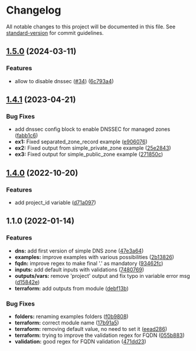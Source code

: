 # Changelog

All notable changes to this project will be documented in this file. See [standard-version](https://github.com/conventional-changelog/standard-version) for commit guidelines.

## [1.5.0](https://github.com/padok-team/terraform-google-dns/compare/v1.4.1...v1.5.0) (2024-03-11)


### Features

* allow to disable dnssec ([#34](https://github.com/padok-team/terraform-google-dns/issues/34)) ([6c793a4](https://github.com/padok-team/terraform-google-dns/commit/6c793a4e6f2a24e58724619278fc3e2f04b61ee1))

## [1.4.1](https://github.com/padok-team/terraform-google-dns/compare/v1.4.0...v1.4.1) (2023-04-21)


### Bug Fixes

* add dnssec config block to enable DNSSEC for managed zones ([fabb1c6](https://github.com/padok-team/terraform-google-dns/commit/fabb1c63410b33b506a1ebd299951b2b24357d14))
* **ex1:** Fixed separated_zone_record example ([e906076](https://github.com/padok-team/terraform-google-dns/commit/e9060764a3ca7e0a5ccc8d073d3f4fa7c5c1b841))
* **ex2:** Fixed output from simple_private_zone example ([25e2843](https://github.com/padok-team/terraform-google-dns/commit/25e284379290f2392d47c996c86ec3eb36f36f15))
* **ex3:** Fixed output for simple_public_zone example ([271850c](https://github.com/padok-team/terraform-google-dns/commit/271850c8ca9522bc0a40998c66f882cddb933cb3))

## [1.4.0](https://github.com/padok-team/terraform-google-dns/compare/v1.3.1...v1.4.0) (2022-10-20)


### Features

* add project_id variable ([d71a097](https://github.com/padok-team/terraform-google-dns/commit/d71a097ffc61b4ae4b0b93589975bbde397930eb))

## 1.1.0 (2022-01-14)


### Features

* **dns:** add first version of simple DNS zone ([47e3a64](https://github.com/padok-team/terraform-google-dns/commit/47e3a6452bb33ea855fd99ba08dfb1e51f7aa917))
* **examples:** improve examples with various possibilities ([2b13826](https://github.com/padok-team/terraform-google-dns/commit/2b138262d724451164971bb97cf3622072d84f4b))
* **fqdn:** improve regex to make final '.' as mandatory ([93462fc](https://github.com/padok-team/terraform-google-dns/commit/93462fca67c09ca31d69b0b24c85b92de7af8120))
* **inputs:** add default inputs with validations ([7480769](https://github.com/padok-team/terraform-google-dns/commit/7480769657b8e13cd160f3d6cdcfb0869841b83c))
* **outputs/vars:** remove 'project' output and fix typo in variable error msg ([d15842e](https://github.com/padok-team/terraform-google-dns/commit/d15842e951d53d8e0f7246e27ecb0048acd355a1))
* **terraform:** add outputs from module ([debf13b](https://github.com/padok-team/terraform-google-dns/commit/debf13be5483f7abc537138388928441ff3c000f))


### Bug Fixes

* **folders:** renaming examples folders ([f0b9808](https://github.com/padok-team/terraform-google-dns/commit/f0b9808cd2c4b6b1e33fec959b8bc127f399e8b6))
* **terraform:** correct module name ([17b91a5](https://github.com/padok-team/terraform-google-dns/commit/17b91a52ef51d6540aafccd8f466c7d4d4323791))
* **terraform:** removing default value, no need to set it ([eead286](https://github.com/padok-team/terraform-google-dns/commit/eead286a34e9bb96db8e35cf152a2f30b9444f7b))
* **terraform:** trying to improve the validation regex for FQDN ([055b883](https://github.com/padok-team/terraform-google-dns/commit/055b88307c693a3e4b1890f2ce5c71deeabe36a6))
* **validation:** good regex for FQDN validation ([471dd23](https://github.com/padok-team/terraform-google-dns/commit/471dd23dce9558f7e2e1cb6d0c3deb66e85746cd))
